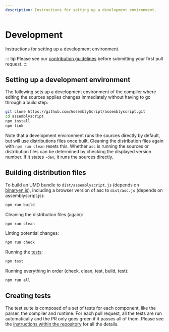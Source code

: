 ```yaml
---
description: Instructions for setting up a development environment.
---
```


# Development

Instructions for setting up a development environment.

::: tip
Please see our [contribution guidelines](https://github.com/AssemblyScript/assemblyscript/blob/master/CONTRIBUTING.md) before submitting your first pull request.
:::

## Setting up a development environment

The following sets up a development environment of the compiler where editing the sources applies changes immediately without having to go through a build step:

```bash
git clone https://github.com/AssemblyScript/assemblyscript.git
cd assemblyscript
npm install
npm link
```

Note that a development environment runs the sources directly by default, but will use distributions files once built. Cleaning the distribution files again with `npm run clean` resets this. Whether `asc` is running the sources or distribution files can be determined by checking the displayed version number. If it states `-dev`, it runs the sources directly.

## Building distribution files

To build an UMD bundle to `dist/assemblyscript.js` \(depends on [binaryen.js](https://github.com/AssemblyScript/binaryen.js)\), including a browser version of asc to `dist/asc.js` \(depends on assemblyscript.js\):

```bash
npm run build
```

Cleaning the distribution files \(again\):

```bash
npm run clean
```

Linting potential changes:

```bash
npm run check
```

 Running the [tests](https://github.com/AssemblyScript/assemblyscript/blob/master/tests):

```bash
npm test
```

Running everything in order \(check, clean, test, build, test\):

```bash
npm run all
```

## Creating tests

The test suite is composed of a set of tests for each component, like the parser, the compiler and runtime. For each pull request, all the tests are run automatically and the PR only goes green if it passes all of them. Please see the [instructions within the repository](https://github.com/AssemblyScript/assemblyscript/tree/master/tests) for all the details.
